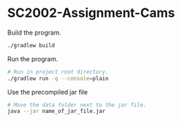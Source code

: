 # SC2002-Assignment-Cams

Build the program.
```bash
./gradlew build
```

Run the program.
```bash
# Run in project root directory.
./gradlew run -q --console=plain
```

Use the precompiled jar file
```bash
# Move the data folder next to the jar file.
java --jar name_of_jar_file.jar
```

